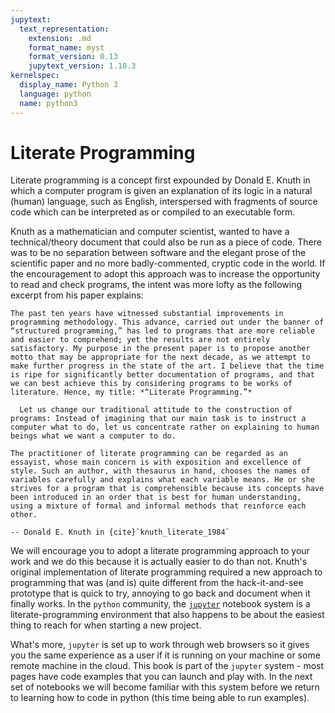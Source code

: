 ```yaml
---
jupytext:
  text_representation:
    extension: .md
    format_name: myst
    format_version: 0.13
    jupytext_version: 1.10.3
kernelspec:
  display_name: Python 3
  language: python
  name: python3
---
```


# Literate Programming

Literate programming is a concept first expounded by Donald E. Knuth in which a computer program is given an explanation of its logic in a natural (human) language, such as English, interspersed with fragments of source code which can be interpreted as or compiled to an executable form. 

Knuth as a mathematician and computer scientist, wanted to have a technical/theory document that could also be run as a piece of code. There was to be no separation between software  and the elegant prose of the scientific paper and no more badly-commented, cryptic code in the world. If the encouragement to adopt this approach was to increase the opportunity to read and check programs, the intent was more lofty as the following excerpt from his paper explains:

```{epigraph}
The past ten years have witnessed substantial improvements in programming methodology. This advance, carried out under the banner of “structured programming,” has led to programs that are more reliable and easier to comprehend; yet the results are not entirely satisfactory. My purpose in the present paper is to propose another motto that may be appropriate for the next decade, as we attempt to make further progress in the state of the art. I believe that the time is ripe for significantly better documentation of programs, and that we can best achieve this by considering programs to be works of literature. Hence, my title: *“Literate Programming.”*
  
  Let us change our traditional attitude to the construction of programs: Instead of imagining that our main task is to instruct a computer what to do, let us concentrate rather on explaining to human beings what we want a computer to do.
  
The practitioner of literate programming can be regarded as an essayist, whose main concern is with exposition and excellence of style. Such an author, with thesaurus in hand, chooses the names of variables carefully and explains what each variable means. He or she strives for a program that is comprehensible because its concepts have been introduced in an order that is best for human understanding, using a mixture of formal and informal methods that reınforce each other.

-- Donald E. Knuth in {cite}`knuth_literate_1984`
```

We will encourage you to adopt a literate programming approach to your work and we do this because it is actually easier to do than not. Knuth's original implementation of literate programming required a new approach to programming that was (and is) quite different from the hack-it-and-see prototype that is quick to try, annoying to go back and document when it finally works. In the `python` community, the [`jupyter`](https://jupyter.org) notebook system is a literate-programming environment that also happens to be about the easiest thing to reach for when starting a new project. 

What's more, `jupyter` is set up to work through web browsers so it gives you the same experience as a user if it is running on your machine or some remote machine in the cloud. This book is part of the `jupyter` system - most pages have code examples that you can launch and play with. In the next set of notebooks we will become familiar with this system before we return to learning how to code in python (this time being able to run examples).

```{code-cell} ipython3

```
